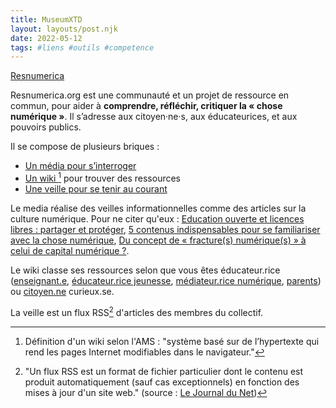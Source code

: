 ```yaml
---
title: MuseumXTD
layout: layouts/post.njk
date: 2022-05-12
tags: #liens #outils #competence
---
```


[Resnumerica](https://resnumerica.org/)

Resnumerica.org est une communauté et un projet de ressource en commun, pour aider à **comprendre, réfléchir, critiquer la « chose numérique »**. Il s’adresse aux citoyen·ne·s, aux éducateurices, et aux pouvoirs publics.

Il se compose de plusieurs briques :
- [Un média pour s’interroger](https://resnumerica.org/media/)
- [Un wiki [^1] pour trouver des ressources](https://wiki.resnumerica.org/)
- [Une veille pour se tenir au courant](https://veille.resnumerica.org/)


Le media réalise des veilles informationnelles comme des articles sur la culture numérique. Pour ne citer qu'eux : [Education ouverte et licences libres : partager et protéger](https://resnumerica.org/education-ouverte-et-licences-libres-partager-et-proteger/), [5 contenus indispensables pour se familiariser avec la chose numérique](https://resnumerica.org/les-5-contenus-indispensables-pour-se-familiariser-avec-la-chose-numerique/), [Du concept de « fracture(s) numérique(s) » à celui de capital numérique ?](https://resnumerica.org/fractures-numeriques-capital-numerique/). 

Le wiki classe ses ressources selon que vous êtes éducateur.rice ([enseignant.e](https://wiki.resnumerica.org/ressources-pedagogiques/enseignants), [éducateur.rice jeunesse](https://wiki.resnumerica.org/ressources-pedagogiques/educateurs-jeunesse), [médiateur.rice numérique](https://wiki.resnumerica.org/ressources-pedagogiques/mediateurs), [parents](https://wiki.resnumerica.org/ressources-pedagogiques/parents)) ou [citoyen.ne](https://wiki.resnumerica.org/ressources-citoyen) curieux.se. 

La veille est un flux RSS[^2] d'articles des membres du collectif. 


[^1]: Définition d'un wiki selon l'[AMS](http://msw.be/wp-content/uploads/2020/01/VMS_Digitalisierung_F_Web.pdf) : "système basé sur de l’hypertexte qui rend les pages Internet modifiables dans le navigateur."
[^2]: "Un flux RSS est un format de fichier particulier dont le contenu est produit automatiquement (sauf cas exceptionnels) en fonction des mises à jour d'un site web." (source : [Le Journal du Net](https://www.journaldunet.fr/web-tech/guide-de-l-entreprise-digitale/1125572-rss-qu-est-ce-que-c-est/))